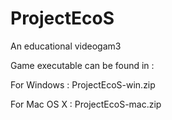 # ProjectEcoS
An educational videogam3

Game executable can be found in :

For Windows : ProjectEcoS-win.zip

For Mac OS X : ProjectEcoS-mac.zip


